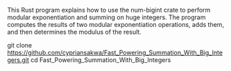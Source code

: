 This Rust program explains how to use the num-bigint crate to perform modular exponentiation and summing on huge integers.
The program computes the results of two modular exponentiation operations, adds them, and then determines the modulus of the result.

git clone https://github.com/cypriansakwa/Fast_Powering_Summation_With_Big_Integers.git
cd Fast_Powering_Summation_With_Big_Integers
